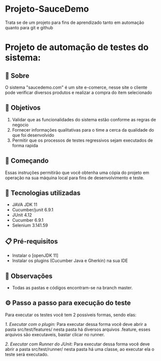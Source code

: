 # Projeto-SauceDemo

Trata se de um projeto para fins de aprendizado tanto em automação quanto para git e github

# Projeto de automação de testes do sistema: 

## 📌 Sobre
O sistema "saucedemo.com" é um site e-comerce, nesse site o cliente pode verificar diversos produtos e realizar a compra do item selecionado

## 🎯 Objetivos

 1. Validar que as funcionalidades do sistema estão conforme as regras de negocio
 2. Fornecer informações qualitativas para o time a cerca da qualidade do que foi desenvolvido
 3. Permitir que os processos de testes regressivos sejam executados de forma rapida

## 🚀 Começando

Essas instruções permitirão que você obtenha uma cópia do projeto em operação na sua máquina local para fins de desenvolvimento e teste.

## 🤖 Tecnologias utilizadas

- JAVA JDK 11 
- Cucumber/junit 6.9.1
- JUnit 4.12
- Cucumber 6.9.1
- Selenium 3.141.59

## 📋 Pré-requisitos

- Instalar o [openJDK 11]
- Instalar os plugins (Cucumber Java e Gherkin) na sua IDE

## 🔎 Observações

- Todas as pastas e códigos encontram-se na branch master. 


## ⚙️ Passo a passo para execução do teste

Para executar os testes você tem 2 possiveis formas, sendo elas:

*1. Executar com o plugin:* Para executar dessa forma você deve abrir a pasta src/test/features/ nesta  pasta há diversos arquivos .feature, esses arquivos são executaveis, bastar clicar no runner.

*2. Executar com Runner do JUnit:* Para executar dessa forma você deve abrir a pasta src/test/runner/ nesta  pasta há uma classe, ao executar ela o teste será executado.



